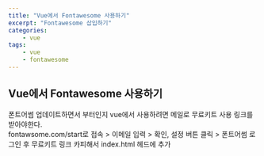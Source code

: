 ```yaml
--- 
title: "Vue에서 Fontawesome 사용하기" 
excerpt: "Fontawesome 삽입하기"
categories: 
    - vue
tags: 
    - vue 
    - fontawesome
--- 
```

## Vue에서 Fontawesome 사용하기

폰트어썸 업데이트하면서 부터인지 vue에서 사용하려면 메일로 무료키트 사용 링크를 받아야한다.  
fontawsome.com/start로 접속 > 이메일 입력 > 확인, 설정 버튼 클릭 > 폰트어썸 로그인 후 무료키트 링크 카피해서 index.html 헤드에 추가